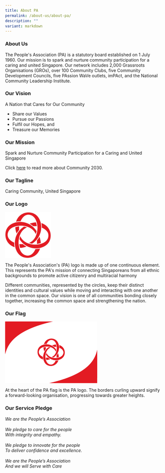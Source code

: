 ```yaml
---
title: About PA
permalink: /about-us/about-pa/
description: ""
variant: markdown
---
```

### About Us

The People's Association (PA) is a statutory board established on 1 July 1960.
Our mission is to spark and nurture community participation for a caring and united Singapore.&nbsp;Our network includes 2,000 Grassroots Organisations (GROs), over 100 Community Clubs, five Community Development Councils, five PAssion WaVe outlets, imPAct, and the National Community Leadership Institute.

### Our Vision

A Nation that Cares for Our Community

*   Share our Values
*   Pursue our Passions
*   Fulfil our Hopes, and
*   Treasure our Memories

### Our Mission

Spark and Nurture Community Participation for a Caring and United Singapore

Click [here](https://go.gov.sg/c2030) to read more about Community 2030.

### Our Tagline

Caring Community, United Singapore

### Our Logo

<img style="width:150px" align="center" src="/images/About%20Us/PA%20Logo%20no%20brand%20name.jpg">

The People's Association's (PA) logo is made up of one continuous element. This represents the PA's mission of connecting Singaporeans from all ethnic backgrounds to promote active citizenry and multiracial harmony

Different communities, represented by the circles, keep their distinct identities and cultural values while moving and interacting with one another in the common space. Our vision is one of all communities bonding closely together, increasing the common space and strengthening the nation.


### Our Flag
<img style="width:300px" align="center" src="/images/About%20Us/PA%20Flag.png">

At the heart of the PA flag is the PA logo. The borders curling upward signify a forward-looking organisation, progressing towards greater heights.


### Our Service Pledge

*We are the People’s Association <br><br>*
*We pledge to care for the people* <br>
*With integrity and empathy.*<br><br>
*We pledge to innovate for the people*<br>
*To deliver confidence and excellence.*<br><br>
*We are the People’s Association*<br>
*And we will Serve with Care*